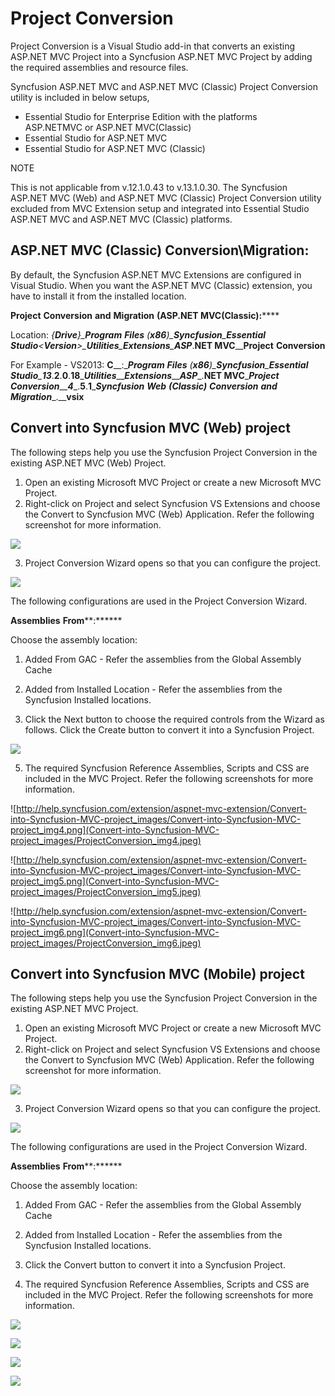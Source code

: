 ﻿# Project Conversion

Project Conversion is a Visual Studio add-in that converts an existing ASP.NET MVC Project into a Syncfusion ASP.NET MVC Project by adding the required assemblies and resource files.

Syncfusion ASP.NET MVC and ASP.NET MVC (Classic) Project Conversion utility is included in below setups,

* Essential Studio for Enterprise Edition with the platforms ASP.NETMVC or ASP.NET MVC(Classic)
* Essential Studio for ASP.NET MVC
* Essential Studio for ASP.NET MVC (Classic)

NOTE

This is not applicable from v.12.1.0.43 to v.13.1.0.30. The Syncfusion ASP.NET MVC (Web) and ASP.NET MVC (Classic) Project Conversion utility excluded from MVC Extension setup and integrated into Essential Studio ASP.NET MVC and ASP.NET MVC (Classic) platforms.

## ASP.NET MVC (Classic) Conversion\Migration:

By default, the Syncfusion ASP.NET MVC Extensions are configured in Visual Studio. When you want the ASP.NET MVC (Classic) extension, you have to install it from the installed location.

**Project** **Conversion** **and** **Migration** **(****ASP****.****NET** **MVC****(****Classic****):******

Location: __{____Drive____}\____Program__ __Files__ __(____x86____)\____Syncfusion____\____Essential__ __Studio____\<____Version____>\____Utilities____\____Extensions____\____ASP____.____NET__ __MVC____\____Project__ __Conversion__

For Example - VS2013: __C____:\____Program__ __Files__ __(____x86____)\____Syncfusion____\____Essential__ __Studio____\____13____.____2____.____0____.____18____\____Utilities____\____Extensions____\____ASP____.____NET__ __MVC____\____Project__ __Conversion____\____4____.____5____.____1____\____Syncfusion__ __Web__ __(____Classic____)__ __Conversion__ __and__ __Migration____.____vsix__

## Convert into Syncfusion MVC (Web) project

The following steps help you use the Syncfusion Project Conversion in the existing ASP.NET MVC (Web) Project.

1. Open an existing Microsoft MVC Project or create a new Microsoft MVC Project.
2. Right-click on Project and select Syncfusion VS Extensions and choose the Convert to Syncfusion MVC (Web) Application. Refer the following screenshot for more information.

![](Convert-into-Syncfusion-MVC-project_images/ProjectConversion_img1.jpeg)


3. Project Conversion Wizard opens so that you can configure the project.

![](Convert-into-Syncfusion-MVC-project_images/ProjectConversion_img2.jpeg)


The following configurations are used in the Project Conversion Wizard.

**Assemblies** **From****:******

Choose the assembly location:

1. Added From GAC - Refer the assemblies from the Global Assembly Cache
2. Added from Installed Location - Refer the assemblies from the Syncfusion Installed locations.

4. Click the Next button to choose the required controls from the Wizard as follows. Click the Create button to convert it into a Syncfusion Project.

![](Convert-into-Syncfusion-MVC-project_images/ProjectConversion_img3.jpeg)


5. The required Syncfusion Reference Assemblies, Scripts and CSS are included in the MVC Project. Refer the following screenshots for more information.

![http://help.syncfusion.com/extension/aspnet-mvc-extension/Convert-into-Syncfusion-MVC-project_images/Convert-into-Syncfusion-MVC-project_img4.png](Convert-into-Syncfusion-MVC-project_images/ProjectConversion_img4.jpeg)


![http://help.syncfusion.com/extension/aspnet-mvc-extension/Convert-into-Syncfusion-MVC-project_images/Convert-into-Syncfusion-MVC-project_img5.png](Convert-into-Syncfusion-MVC-project_images/ProjectConversion_img5.jpeg)


![http://help.syncfusion.com/extension/aspnet-mvc-extension/Convert-into-Syncfusion-MVC-project_images/Convert-into-Syncfusion-MVC-project_img6.png](Convert-into-Syncfusion-MVC-project_images/ProjectConversion_img6.jpeg)


## Convert into Syncfusion MVC (Mobile) project

The following steps help you use the Syncfusion Project Conversion in the existing ASP.NET MVC Project.

1. Open an existing Microsoft MVC Project or create a new Microsoft MVC Project.
2. Right-click on Project and select Syncfusion VS Extensions and choose the Convert to Syncfusion MVC (Web) Application. Refer the following screenshot for more information.

![](Convert-into-Syncfusion-MVC-project_images/ProjectConversion_img7.jpeg)


3. Project Conversion Wizard opens so that you can configure the project.

![](Convert-into-Syncfusion-MVC-project_images/ProjectConversion_img8.jpeg)


The following configurations are used in the Project Conversion Wizard.

**Assemblies** **From****:******

Choose the assembly location:

1. Added From GAC - Refer the assemblies from the Global Assembly Cache
2. Added from Installed Location - Refer the assemblies from the Syncfusion Installed locations.
4. Click the Convert button to convert it into a Syncfusion Project.

5. The required Syncfusion Reference Assemblies, Scripts and CSS are included in the MVC Project. Refer the following screenshots for more information.

![](Convert-into-Syncfusion-MVC-project_images/ProjectConversion_img9.jpeg)


![](Convert-into-Syncfusion-MVC-project_images/ProjectConversion_img10.jpeg)


![](Convert-into-Syncfusion-MVC-project_images/ProjectConversion_img11.jpeg)


![](Convert-into-Syncfusion-MVC-project_images/ProjectConversion_img12.jpeg)


